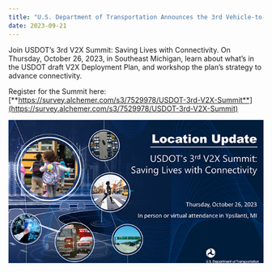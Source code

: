 ```yaml
---
title: "U.S. Department of Transportation Announces the 3rd Vehicle-to-Everything Summit: Saving Lives with Connectivity"
date: 2023-09-21
---
```


Join USDOT’s 3rd V2X Summit: Saving Lives with Connectivity. On Thursday, October 26, 2023, in Southeast Michigan, learn about what’s in the USDOT draft V2X Deployment Plan, and workshop the plan’s strategy to advance connectivity.

Register for the Summit here: [**https://survey.alchemer.com/s3/7529978/USDOT-3rd-V2X-Summit**](https://survey.alchemer.com/s3/7529978/USDOT-3rd-V2X-Summit)

[![U.S. Department of Transportation Announces the 3rd Vehicle-to-Everything Summit: Saving Lives with Connectivity](press-images/SavetheDateGraphicforV2XSummit.png)](https://survey.alchemer.com/s3/7529978/USDOT-3rd-V2X-Summit)
